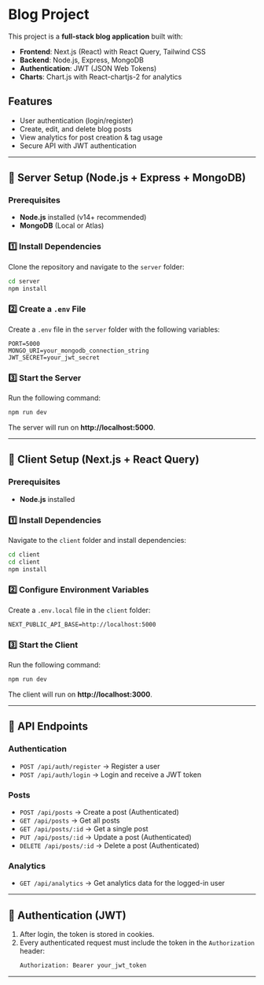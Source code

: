 # Blog Project

This project is a **full-stack blog application** built with:
- **Frontend**: Next.js (React) with React Query, Tailwind CSS
- **Backend**: Node.js, Express, MongoDB
- **Authentication**: JWT (JSON Web Tokens)
- **Charts**: Chart.js with React-chartjs-2 for analytics

## Features
- User authentication (login/register)
- Create, edit, and delete blog posts
- View analytics for post creation & tag usage
- Secure API with JWT authentication

---

## 📌 Server Setup (Node.js + Express + MongoDB)

### Prerequisites
- **Node.js** installed (v14+ recommended)
- **MongoDB** (Local or Atlas)

### 1️⃣ Install Dependencies
Clone the repository and navigate to the `server` folder:

```sh
cd server
npm install
```

### 2️⃣ Create a `.env` File
Create a `.env` file in the `server` folder with the following variables:

```env
PORT=5000
MONGO_URI=your_mongodb_connection_string
JWT_SECRET=your_jwt_secret
```

### 3️⃣ Start the Server
Run the following command:

```sh
npm run dev
```

The server will run on **http://localhost:5000**.

---

## 📌 Client Setup (Next.js + React Query)

### Prerequisites
- **Node.js** installed

### 1️⃣ Install Dependencies
Navigate to the `client` folder and install dependencies:

```sh
cd client
cd client
npm install
```

### 2️⃣ Configure Environment Variables
Create a `.env.local` file in the `client` folder:

```env
NEXT_PUBLIC_API_BASE=http://localhost:5000
```

### 3️⃣ Start the Client
Run the following command:

```sh
npm run dev
```

The client will run on **http://localhost:3000**.

---

## 📌 API Endpoints

### Authentication
- `POST /api/auth/register` → Register a user
- `POST /api/auth/login` → Login and receive a JWT token

### Posts
- `POST /api/posts` → Create a post (Authenticated)
- `GET /api/posts` → Get all posts
- `GET /api/posts/:id` → Get a single post
- `PUT /api/posts/:id` → Update a post (Authenticated)
- `DELETE /api/posts/:id` → Delete a post (Authenticated)

### Analytics
- `GET /api/analytics` → Get analytics data for the logged-in user

---

## 📌 Authentication (JWT)
1. After login, the token is stored in cookies.
2. Every authenticated request must include the token in the `Authorization` header:
   ```sh
   Authorization: Bearer your_jwt_token
   ```

---


